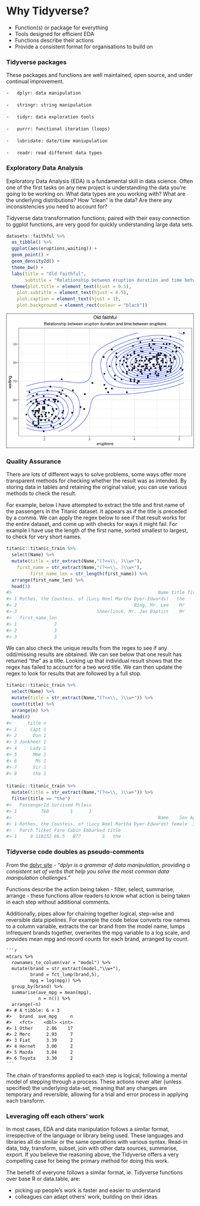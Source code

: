
<!-- README.md is generated from README.Rmd. Please edit that file -->

# Why Tidyverse?

-   Function(s) or package for everything
-   Tools designed for efficient EDA
-   Functions describe their actions
-   Provide a consistent format for organisations to build on

### Tidyverse packages

These packages and functions are well maintained, open source, and under
continual improvement.

    -   dplyr: data manipulation

    -   stringr: string manipulation

    -   tidyr: data exploration tools

    -   purrr: functional iteration (loops)

    -   lubridate: date/time maniupulation

    -   readr: read different data types

### Exploratory Data Analysis

Exploratory Data Analysis (EDA) is a fundamental skill in data science.
Often one of the first tasks on any new project is understanding the
data you’re going to be working on. What data types are you working
with? What are the underlying distributions? How “clean” is the data?
Are there any inconsistencies you need to account for?

Tidyverse data transformation functions, paired with their easy
connection to ggplot functions, are very good for quickly understanding
large data sets.

``` r
datasets::faithful %>% 
  as_tibble() %>% 
  ggplot(aes(eruptions,waiting)) +
  geom_point() +
  geom_density2d() +
  theme_bw() +
  labs(title = "Old faithful",
       subtitle = "Relationship between eruption duration and time between eruptions") +
  theme(plot.title = element_text(hjust = 0.5),
    plot.subtitle = element_text(hjust = 0.5),
    plot.caption = element_text(hjust = 1),
    plot.background = element_rect(colour = "black"))
```

![](why_r_tidyverse_files/figure-gfm/unnamed-chunk-2-1.png)<!-- -->

### Quality Assurance

There are lots of different ways to solve problems, some ways offer more
transparent methods for checking whether the result was as intended. By
storing data in tables and retaining the original value, you can use
various methods to check the result.

For example, below I have attempted to extract the title and first name
of the passengers in the Titanic dataset. It appears as if the title is
preceded by a comma. We can apply the regex below to see if that result
works for the entire dataset, and come up with checks for ways it might
fail. For example I have use the length of the first name, sorted
smallest to largest, to check for very short names.

``` r
titanic::titanic_train %>% 
  select(Name) %>% 
  mutate(title = str_extract(Name,"(?<=\\, )\\w+"),
    first_name = str_extract(Name,"(?<=\\. )\\w+"),
         first_name_len = str_length(first_name)) %>% 
  arrange(first_name_len) %>% 
  head(3)
#>                                                       Name title first_name
#> 1 Rothes, the Countess. of (Lucy Noel Martha Dyer-Edwards)   the         of
#> 2                                            Bing, Mr. Lee    Mr        Lee
#> 3                              Sheerlinck, Mr. Jan Baptist    Mr        Jan
#>   first_name_len
#> 1              2
#> 2              3
#> 3              3
```

We can also check the unique results from the regex to see if any
odd/missing results are obtained. We can see below that one result has
returned “the” as a title. Looking up that individual result shows that
the regex has failed to account for a two word title. We can then update
the regex to look for results that are followed by a full stop.

``` r
titanic::titanic_train %>% 
  select(Name) %>% 
  mutate(title = str_extract(Name,"(?<=\\, )\\w+")) %>% 
  count(title) %>% 
  arrange(n) %>% 
  head(8)
#>      title n
#> 1     Capt 1
#> 2      Don 1
#> 3 Jonkheer 1
#> 4     Lady 1
#> 5      Mme 1
#> 6       Ms 1
#> 7      Sir 1
#> 8      the 1

titanic::titanic_train %>% 
  mutate(title = str_extract(Name,"(?<=\\, )\\w+")) %>% 
  filter(title == "the")
#>   PassengerId Survived Pclass
#> 1         760        1      1
#>                                                       Name    Sex Age SibSp
#> 1 Rothes, the Countess. of (Lucy Noel Martha Dyer-Edwards) female  33     0
#>   Parch Ticket Fare Cabin Embarked title
#> 1     0 110152 86.5   B77        S   the
```

### Tidyverse code doubles as pseudo-comments

From the [dplyr site](https://dplyr.tidyverse.org) - *“dplyr is a
grammar of data manipulation, providing a consistent set of verbs that
help you solve the most common data manipulation challenges.”*

Functions describe the action being taken - filter, select, summarise,
arrange - these functions allow readers to know what action is being
taken in each step without additional comments.

Additionally, pipes allow for chaining together logical, step-wise and
reversible data pipelines. For example the code below converts row names
to a column variable, extracts the car brand from the model name, lumps
infrequent brands together, overwrites the mpg variable to a log scale,
and provides mean mpg and record counts for each brand, arranged by
count.

    ```r
    mtcars %>% 
      rownames_to_column(var = "model") %>% 
      mutate(brand = str_extract(model,"\\w+"),
             brand = fct_lump(brand,5),
             mpg = log(mpg)) %>% 
      group_by(brand) %>% 
      summarise(ave_mpg = mean(mpg),
                n = n()) %>% 
      arrange(-n)
    #> # A tibble: 6 × 3
    #>   brand  ave_mpg     n
    #>   <fct>    <dbl> <int>
    #> 1 Other     2.86    17
    #> 2 Merc      2.93     7
    #> 3 Fiat      3.39     2
    #> 4 Hornet    3.00     2
    #> 5 Mazda     3.04     2
    #> 6 Toyota    3.30     2
    ```

The chain of transforms applied to each step is logical, following a
mental model of stepping through a process. These actions never alter
(unless specified) the underlying data-set, meaning that any changes are
temporary and reversible, allowing for a trial and error process in
applying each transform.

### Leveraging off each others’ work

In most cases, EDA and data manipulation follows a similar format,
irrespective of the language or library being used. These languages and
libraries all do similar or the same operations with various syntax.
Read-in data, tidy, transform, subset, join with other data sources,
summarise, export. If you believe the reasoning above, the Tidyverse
offers a very compelling case for being the primary method for doing
this work.

The benefit of everyone follows a similar format, ie. Tidyverse
functions over base R or data.table, are:

-   picking up people’s work is faster and easier to understand
-   colleagues can adapt others’ work, building on their ideas
